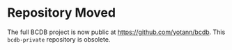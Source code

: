 # Repository Moved

The full BCDB project is now public at <https://github.com/yotann/bcdb>. This
`bcdb-private` repository is obsolete.
